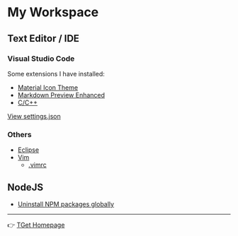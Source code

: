 # My Workspace
## Text Editor / IDE
### Visual Studio Code
Some extensions I have installed:

- [Material Icon Theme](https://marketplace.visualstudio.com/items?itemName=PKief.material-icon-theme)
- [Markdown Preview Enhanced](https://marketplace.visualstudio.com/items?itemName=shd101wyy.markdown-preview-enhanced)
- [C/C++](https://marketplace.visualstudio.com/items?itemName=ms-vscode.cpptools)

[View settings.json](https://gist.github.com/taiprogramer/589fbeaf48208141fc4a347e62233622)

### Others
- [Eclipse](https://www.eclipse.org/)
- [Vim](https://www.vim.org/)
    - [.vimrc](https://gist.github.com/taiprogramer/8731b4e6bf71b938ff532681a012ded2)

## NodeJS
- [Uninstall NPM packages globally](https://gist.github.com/taiprogramer/d66339b70a5286e7afd952cca9a271d4)

___
:point_right: [TGet Homepage](/#lập-trình-programming)
